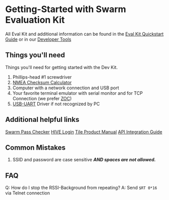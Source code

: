 # Getting-Started with Swarm Evaluation Kit

All Eval Kit and additional information can be found in the [Eval Kit Quickstart Guide](https://swarm.space/wp-content/uploads/2021/04/Swarm-Eval-Kit-Quickstart-Guide.pdf) or in our [Developer Tools](https://swarm.space/developertools/)

## Things you'll need 
Things you'll need for getting started with the Dev Kit. 

1. Phillips-head #1 screwdriver
2. [NMEA Checksum Calculator](https://nmeachecksum.eqth.net/)
3. Computer with a network connection and USB port 
4. Your favorite terminal emulator with serial monitor and for TCP Connection (we prefer [ZOC](https://www.emtec.com/zoc/index.html))
5.  [USB-UART](https://www.silabs.com/developers/usb-to-uart-bridge-vcp-drivers) Driver if not recognized by PC

## Additional helpful links

[Swarm Pass Checker](https://kube.tools.swarm.space/pass-checker/)
[HIVE Login](https://bumblebee.hive.swarm.space/hive/ui/login)
[Tile Product Manual](https://swarm.space/wp-content/uploads/2021/04/Swarm-Tile-Product-Manual.pdf)
[API Integration Guide](https://swarm.space/wp-content/uploads/2021/05/Swarm-Hive-1.0-API-Integration-Guide.pdf)

## Common Mistakes

1. SSID and password are case sensitive ***AND spaces are not allowed.***

## FAQ

Q: How do I stop the RSSI-Background from repeating?
A: Send `$RT 0*16` via Telnet connection








